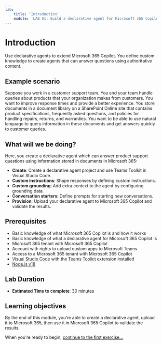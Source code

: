 ```yaml
---
lab:
    title: 'Introduction'
    module: 'LAB 01: Build a declarative agent for Microsoft 365 Copilot using Visual Studio Code'
---
```


# Introduction

Use declarative agents to extend Microsoft 365 Copilot. You define custom knowledge to create agents that can answer questions using authoritative content.

## Example scenario

Suppose you work in a customer support team. You and your team handle queries about products that your organization makes from customers. You want to improve response times and provide a better experience. You store documents in a document library on a SharePoint Online site that contains product specifications, frequently asked questions, and policies for handling repairs, returns, and warranties. You want to be able to use natural language to query information in these documents and get answers quickly to customer queries.

## What will we be doing?

Here, you create a declarative agent which can answer product support questions using information stored in documents in Microsoft 365:

- **Create**: Create a declarative agent project and use Teams Toolkit in Visual Studio Code.
- **Custom instructions**: Shape responses by defining custom instructions.
- **Custom grounding**: Add extra context to the agent by configuring grounding data.
- **Conversation starters**: Define prompts for starting new conversations.
- **Provision**: Upload your declarative agent to Microsoft 365 Copilot and validate the results.

## Prerequisites

- Basic knowledge of what Microsoft 365 Copilot is and how it works
- Basic knowledge of what a declarative agent for Microsoft 365 Copilot is
- Microsoft 365 tenant with Microsoft 365 Copilot
- Account with rights to upload custom apps to Microsoft Teams
- Access to a Microsoft 365 tenant with Microsoft 365 Copilot
- [Visual Studio Code](https://code.visualstudio.com/) with the [Teams Toolkit](https://marketplace.visualstudio.com/items?itemName=TeamsDevApp.ms-teams-vscode-extension) extension installed
- [Node.js v18](https://nodejs.org/en/download/package-manager)

## Lab Duration

- **Estimated Time to complete**: 30 minutes

## Learning objectives

By the end of this module, you're able to create a declarative agent, upload it to Microsoft 365, then use it in Microsoft 365 Copilot to validate the results.

When you're ready to begin, [continue to the first exercise...](./2-exercise-create-declarative-agent.md)
